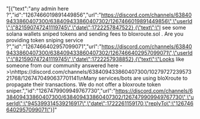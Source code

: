 "[{\"text\":\"any admin here ?\",\"id\":\"1267466019891449856\",\"url\":\"https://discord.com/channels/638409433860407300/638409433860407302/1267466019891449856\",\"userId\":\"821590747241119745\",\"date\":1722257847522},{\"text\":\"I see some solana  wallets sniped tokens and sending fees to bloxroute.sol . Are you providing token sniping service ?\",\"id\":\"1267466402957099071\",\"url\":\"https://discord.com/channels/638409433860407300/638409433860407302/1267466402957099071\",\"userId\":\"821590747241119745\",\"date\":1722257938852},{\"text\":\"Looks like someone from our community answered here ->\\nhttps://discord.com/channels/638409433860407300/1027972723957321768/1267470490637701141\\nMany services/bots are using bloXroute to propagate their transactions. We do not offer a bloxroute token sniper.\",\"id\":\"1267479909949767730\",\"url\":\"https://discord.com/channels/638409433860407300/638409433860407302/1267479909949767730\",\"userId\":\"945399314539216917\",\"date\":1722261159170,\"replyTo\":\"1267466402957099071\"}]"